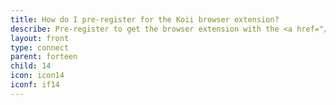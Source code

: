 ```yaml
---
title: How do I pre-register for the Koii browser extension?
describe: Pre-register to get the browser extension with the <a href="/form/pre-register/"  target="_blank">form here.</a>
layout: front
type: connect
parent: forteen
child: 14
icon: icon14
iconf: if14
---
```


